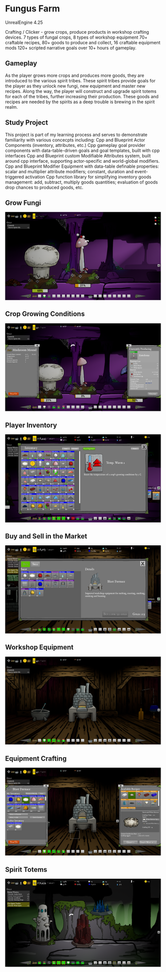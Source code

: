 # Fungus Farm
UnrealEngine 4.25

Crafting / Clicker - grow crops, produce products in workshop crafting devices.
7 types of fungal crops, 8 types of workshop equipment
70+ craftable recipes, 80+ goods to produce and collect, 16 craftable equipment mods 
120+ scripted narrative goals over 10+ hours of gameplay.

## Gameplay
As the player grows more crops and produces more goods, they are introduced to the various spirit tribes.
These spirit tribes provide goals for the player as they unlock new fungi, new equipment and master new recipes.
Along the way, the player will construct and upgrade spirit totems for each of the tribes, further increasing their production.
These goods and recipes are needed by the spirits as a deep trouble is brewing in the spirit realm.

## Study Project
This project is part of my learning process and serves to demonstrate familiarity with various concecpts including:
Cpp and Blueprint Actor Components (inventory, attributes, etc.)
Cpp gameplay goal provider components with data-table-driven goals and goal templates, built with cpp interfaces
Cpp and Blueprint custom Modifiable Attributes system, built around cpp interface, supporting actor-specific and world-global modifiers.
Cpp and Blueprint Modifier Equipment with data-table definable properties: scalar and multiplier attribute modifiers; constant, duration and event-triggered activation
Cpp function library for simplifying inventory goods management: add, subtract, multiply goods quantities; evaluation of goods drop chances to produced goods, etc.

## Grow Fungi
![Grow fungi](./ProjectDoc/Images/ff_fungi01.png)
## Crop Growing Conditions
![Crop conditions](./ProjectDoc/Images/ff_fungus_mgmt.png)
## Player Inventory
![Inventory](./ProjectDoc/Images/ff_player_inventory.png)
## Buy and Sell in the Market
![Market](./ProjectDoc/Images/ff_market_buy.png)
## Workshop Equipment
![Workshop Equipment](./ProjectDoc/Images/ff_workshop_equipment.png)
## Equipment Crafting
![Equipment crafting](./ProjectDoc/Images/ff_workshop_equip_mgmt.png)
## Spirit Totems
![Spirit totems](./ProjectDoc/Images/ff_spirit_totems.png)
